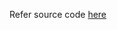 Refer source code [here](https://colab.research.google.com/drive/1d4gIGWAUEaM74KMRnqpYNK00OF8qUaxy?usp=sharing)